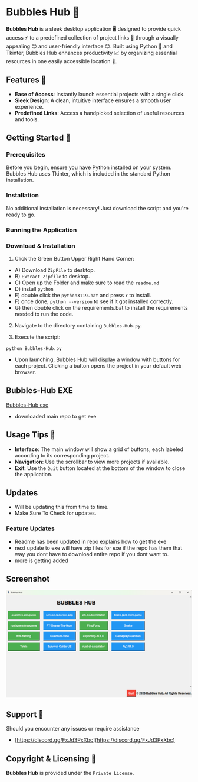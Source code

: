 # Bubbles Hub 🚀

**Bubbles Hub** is a sleek desktop application 🖥️ designed to provide quick access ⚡️ to a predefined collection of project links 🔗 through a visually appealing 😍 and user-friendly interface 😊. Built using Python 🐍 and Tkinter, Bubbles Hub enhances productivity 📈 by organizing essential resources in one easily accessible location 📍.

## Features 🌟

- **Ease of Access**: Instantly launch essential projects with a single click.
- **Sleek Design**: A clean, intuitive interface ensures a smooth user experience.
- **Predefined Links**: Access a handpicked selection of useful resources and tools.

## Getting Started 🏁

### Prerequisites

Before you begin, ensure you have Python installed on your system. Bubbles Hub uses Tkinter, which is included in the standard Python installation.

### Installation

No additional installation is necessary! Just download the script and you're ready to go.

### Running the Application

### Download & Installation

1. Click the Green Button Upper Right Hand Corner:
- A) Download `ZipFile` to desktop.
- B) `Extract Zipfile` to desktop.
- C) Open up the Folder and make sure to read the `readme.md`
- D) install `python`
- E) double click the `python3119.bat` and press `Y` to install.
- F) once done, `python --version` to see if it got installed correctly.
- G) then double click on the requirements.bat to install the requirements needed to run the code.

2. Navigate to the directory containing `Bubbles-Hub.py`.

3. Execute the script:
```
python Bubbles-Hub.py
```
- Upon launching, Bubbles Hub will display a window with buttons for each project. Clicking a button opens the project in your default web browser.

## Bubbles-Hub EXE
[Bubbles-Hub exe](https://github.com/KernFerm/Bubbles-Hub/releases/tag/Bubbles-Hub-exe)
- downloaded main repo to get exe 

## Usage Tips 📌
- **Interface**: The main window will show a grid of buttons, each labeled according to its corresponding project.
- **Navigation**: Use the scrollbar to view more projects if available.
- **Exit**: Use the `Quit` button located at the bottom of the window to close the application.

## Updates
- Will be updating this from time to time.
- Make Sure To Check for updates.

### Feature Updates
- Readme has been updated in repo explains how to get the exe
- next update to exe will have zip files for exe if the repo has them that way you dont have to download entire repo if you dont want to.
- more is getting added

## Screenshot
![screenshot](https://github.com/KernFerm/Bubbles-Hub/blob/main/Screenshot/Screenshot.png)


## Support 🤝
Should you encounter any issues or require assistance 
- [https://discord.gg/FxJd3PxXbc](https://discord.gg/FxJd3PxXbc)

## Copyright & Licensing 📜
**Bubbles Hub** is provided under the `Private License`.
